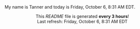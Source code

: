 My name is Tanner and today is Friday, October 6, 8:31 AM EDT.

<p align="center">This <i>README</i> file is generated <b>every 3 hours</b>!</br>Last refresh: Friday, October 6, 8:31 AM EDT<br /></p>
